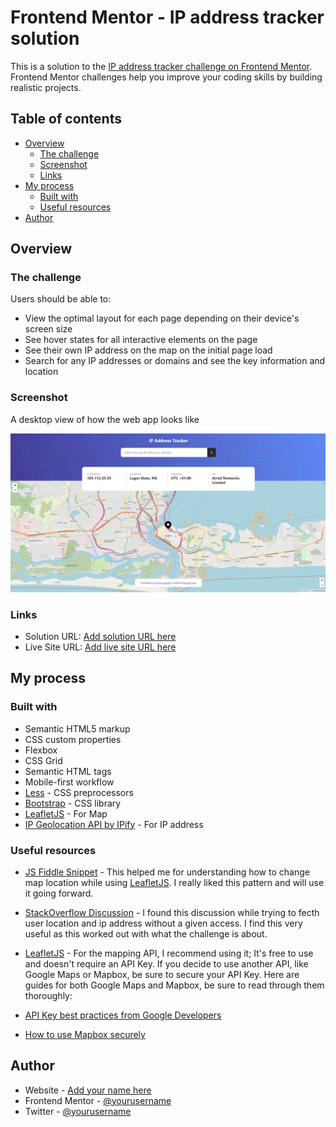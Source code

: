 # Frontend Mentor - IP address tracker solution

This is a solution to the [IP address tracker challenge on Frontend Mentor](https://www.frontendmentor.io/challenges/ip-address-tracker-I8-0yYAH0). Frontend Mentor challenges help you improve your coding skills by building realistic projects. 

## Table of contents

- [Overview](#overview)
  - [The challenge](#the-challenge)
  - [Screenshot](#screenshot)
  - [Links](#links)
- [My process](#my-process)
  - [Built with](#built-with)
  - [Useful resources](#useful-resources)
- [Author](#author)

## Overview

### The challenge

Users should be able to:

- View the optimal layout for each page depending on their device's screen size
- See hover states for all interactive elements on the page
- See their own IP address on the map on the initial page load
- Search for any IP addresses or domains and see the key information and location

### Screenshot

A desktop view of how the web app looks like

![](./screenshot.png)

### Links

- Solution URL: [Add solution URL here](https://your-solution-url.com)
- Live Site URL: [Add live site URL here](https://your-live-site-url.com)

## My process

### Built with

- Semantic HTML5 markup
- CSS custom properties
- Flexbox
- CSS Grid
- Semantic HTML tags
- Mobile-first workflow
- [Less](https://lesscss.org/) - CSS preprocessors
- [Bootstrap](https://getbootstrap.com/) - CSS library
- [LeafletJS](https://leafletjs.com/) - For Map
- [IP Geolocation API by IPify](https://geo.ipify.org/) - For IP address

### Useful resources

- [JS Fiddle Snippet](https://jsfiddle.net/nstudor/xcmdwfjk/) - This helped me for understanding how to change map location while using [LeafletJS](https://leafletjs.com/). I really liked this pattern and will use it going forward.
- [StackOverflow Discussion](https://stackoverflow.com/questions/391979/how-to-get-clients-ip-address-using-javascript) - I found this discussion while trying to fecth user location and ip address without a given access. I find this very useful as this worked out with what the challenge is about.
- [LeafletJS](https://leafletjs.com/) - For the mapping API, I recommend using it; It's free to use and doesn't require an API Key. If you decide to use another API, like Google Maps or Mapbox, be sure to secure your API Key. Here are guides for both Google Maps and Mapbox, be sure to read through them thoroughly:

- [API Key best practices from Google Developers](https://developers.google.com/maps/api-key-best-practices)
- [How to use Mapbox securely](https://docs.mapbox.com/help/troubleshooting/how-to-use-mapbox-securely/)

## Author

- Website - [Add your name here](https://www.your-site.com)
- Frontend Mentor - [@yourusername](https://www.frontendmentor.io/profile/yourusername)
- Twitter - [@yourusername](https://www.twitter.com/yourusername)
